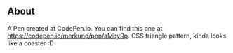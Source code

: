 ## About
A Pen created at CodePen.io. You can find this one at https://codepen.io/merkund/pen/aMbyRp.
CSS triangle pattern, kinda looks like a coaster :D
